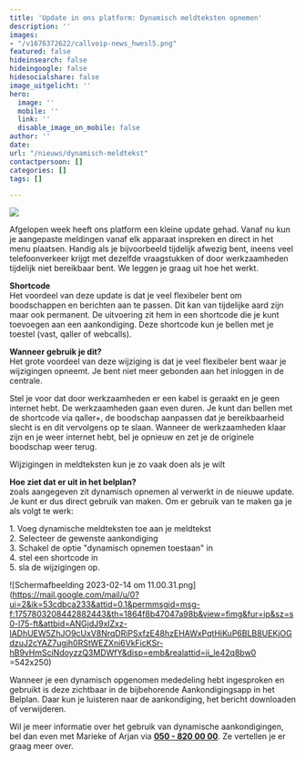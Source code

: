 ```yaml
---
title: 'Update in ons platform: Dynamisch meldteksten opnemen'
description: ''
images:
- "/v1676372622/callvoip-news_hwesl5.png"
featured: false
hideinsearch: false
hideingoogle: false
hidesocialshare: false
image_uitgelicht: ''
hero:
  image: ''
  mobile: ''
  link: ''
  disable_image_on_mobile: false
author: ''
date: 
url: "/nieuws/dynamisch-meldtekst"
contactpersoon: []
categories: []
tags: []

---
```

![](https://res.cloudinary.com/callvoip/image/upload/v1676372622/callvoip-news_hwesl5.png)

Afgelopen week heeft ons platform een kleine update gehad. Vanaf nu kun je aangepaste meldingen vanaf elk apparaat inspreken en direct in het menu plaatsen. Handig als je bijvoorbeeld tijdelijk afwezig bent, ineens veel telefoonverkeer krijgt met dezelfde vraagstukken of door werkzaamheden tijdelijk niet bereikbaar bent. We leggen je graag uit hoe het werkt.

<b>Shortcode</b><br>
Het voordeel van deze update is dat je veel flexibeler bent om boodschappen en berichten aan te passen. Dit kan van tijdelijke aard zijn maar ook permanent. De uitvoering zit hem in een shortcode die je kunt toevoegen aan een aankondiging. Deze shortcode kun je bellen met je toestel (vast, qaller of webcalls).

<b>Wanneer gebruik je dit?  
</b>Het grote voordeel van deze wijziging is dat je veel flexibeler bent waar je wijzigingen opneemt. Je bent niet meer gebonden aan het inloggen in de centrale.

Stel je voor dat door werkzaamheden er een kabel is geraakt en je geen internet hebt. De werkzaamheden gaan even duren. Je kunt dan bellen met de shortcode via qaller+, de boodschap aanpassen dat je bereikbaarheid slecht is en dit vervolgens op te slaan. Wanneer de werkzaamheden klaar zijn en je weer internet hebt, bel je opnieuw en zet je de originele boodschap weer terug.

Wijzigingen in meldteksten kun je zo vaak doen als je wilt

<b>Hoe ziet dat er uit in het belplan?  
</b>zoals aangegeven zit dynamisch opnemen al verwerkt in de nieuwe update. Je kunt er dus direct gebruik van maken. Om er gebruik van te maken ga je als volgt te werk:

1\. Voeg dynamische meldteksten toe aan je meldtekst  
2\. Selecteer de gewenste aankondiging  
3\. Schakel de optie "dynamisch opnemen toestaan" in  
4\. stel een shortcode in  
5\. sla de wijzigingen op.

![Scherm­afbeelding 2023-02-14 om 11.00.31.png](https://mail.google.com/mail/u/0?ui=2&ik=53cdbca233&attid=0.1&permmsgid=msg-f:1757803208442882443&th=1864f8b47047a98b&view=fimg&fur=ip&sz=s0-l75-ft&attbid=ANGjdJ9xIZxz-lADhUEW5ZhJO9cUxV8NrqDRiPSxfzE48hzEHAWxPqtHiKuP6BLB8UEKjOGdzuJ2cYAZ7ugjh0RStWEZXni6VkFicKSr-hB9vHmSciNdoyzzQ3MDWfY&disp=emb&realattid=ii_le42q8bw0 =542x250)

Wanneer je een dynamisch opgenomen mededeling hebt ingesproken en gebruikt is deze zichtbaar in de bijbehorende Aankondigingsapp in het Belplan. Daar kun je luisteren naar de aankondiging, het bericht downloaden of verwijderen.

Wil je meer informatie over het gebruik van dynamische aankondigingen, bel dan even met Marieke of Arjan via [**050 - 820 00 00**](tel:+31508200000). Ze vertellen je er graag meer over.
